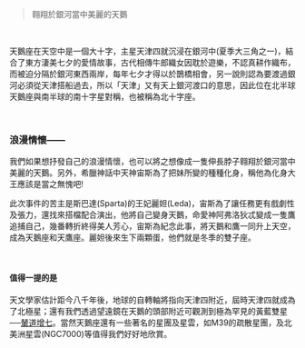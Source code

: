 > 翱翔於銀河當中美麗的天鵝

<br>

天鵝座在天空中是一個大十字，主星天津四就沉浸在銀河中(夏季大三角之一)，結合了東方淒美七夕的愛情故事，古代相傳牛郎織女因耽於遊樂，不認真耕作織布，而被迫分隔於銀河東西兩岸，每年七夕才得以於鵲橋相會，另一說則認為要渡過銀河必須從天津搭船過去，所以「天津」又有天上銀河渡口的意思，因此位在北半球天鵝座與南半球的南十字星對稱，也被稱為北十字座。

<br>

### 浪漫情懷——

我們如果想抒發自己的浪漫情懷，也可以將之想像成一隻伸長脖子翱翔於銀河當中美麗的天鵝。另外，希臘神話中天神宙斯為了把妹所變的種種化身，稱他為化身大王應該是當之無愧吧!

此次事件的苦主是斯巴達(Sparta)的王妃麗妲(Leda)，宙斯為了讓任務更有戲劇性及張力，還找來搭檔配合演出，他將自己變身天鵝，命愛神阿弗洛狄忒變成一隻鷹追捕自己，幾番轉折終得美人芳心，宙斯為紀念此事，將天鵝和鷹一同升上天空，成為天鵝座和天鷹座。麗妲後來生下兩顆蛋，他們就是冬季的雙子座。

<br>

#### 值得一提的是

天文學家估計距今八千年後，地球的自轉軸將指向天津四附近，屆時天津四就成為了北極星；還有我們透過望遠鏡在天鵝的頭部附近可觀測到極為罕見的黃藍雙星──[輦道增七](https://bit.ly/3JKyKAb)。當然天鵝座還有一些著名的星團及星雲，如M39的疏散星團，及北美洲星雲(NGC7000)等值得我們好好地欣賞。